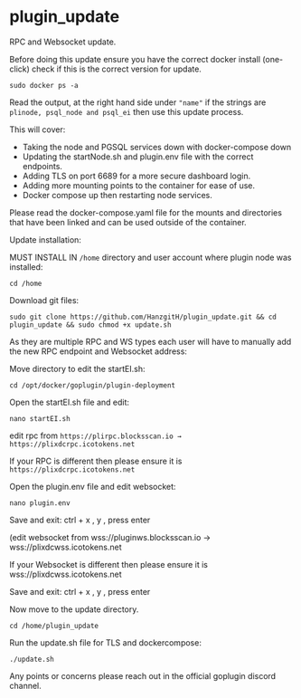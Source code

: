 # plugin_update

RPC and Websocket update.

Before doing this update ensure you have the correct docker install (one-click) check if this is the correct version for update.

    sudo docker ps -a

Read the output, at the right hand side under `"name"` if the strings are `plinode, psql_node and psql_ei` then use this update process.

This will cover:
  - Taking the node and PGSQL services down with docker-compose down
  - Updating the startNode.sh and plugin.env file with the correct endpoints.
  - Adding TLS on port 6689 for a more secure dashboard login.
  - Adding more mounting points to the container for ease of use.
  - Docker compose up then restarting node services.
 
 Please read the docker-compose.yaml file for the mounts and directories that have been linked and can be used outside of the container.
 
 
 
 Update installation:
 
 MUST INSTALL IN `/home` directory and user account where plugin node was installed:
 
    cd /home
 
 Download git files:
 
    sudo git clone https://github.com/HanzgitH/plugin_update.git && cd plugin_update && sudo chmod +x update.sh
    
As they are multiple RPC and WS types each user will have to manually add the new RPC endpoint and Websocket address:

Move directory to edit the startEI.sh:

    cd /opt/docker/goplugin/plugin-deployment
    
Open the startEI.sh file and edit:

    nano startEI.sh
    
edit rpc from `https://plirpc.blocksscan.io → https://plixdcrpc.icotokens.net`
  
  If your RPC is different then please ensure it is `https://plixdcrpc.icotokens.net`
  
  
Open the plugin.env file and edit websocket:

    nano plugin.env
    
Save and exit:
  ctrl + x
  , y , 
press enter
    
(edit websocket from wss://pluginws.blocksscan.io → wss://plixdcwss.icotokens.net

  If your Websocket is different then please ensure it is wss://plixdcwss.icotokens.net
   
Save and exit:
  ctrl + x
  , y ,
press enter

Now move to the update directory.

    cd /home/plugin_update
    
Run the update.sh file for TLS and dockercompose:

    ./update.sh

Any points or concerns please reach out in the official goplugin discord channel.

